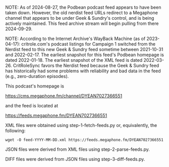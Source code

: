 NOTE: As of 2024-08-27, the Podbean podcast feed appears to have been taken
down. However, the old nerdist feed URLs redirect to a Megaphone channel that
appears to be under Geek & Sundry's control, and is being actively maintained.
This feed archive stream will begin pulling from there 2024-09-29.

NOTE: According to the Internet Archive's WayBack Machine (as of 2023-04-17):
critrole.com's podcast listings for Campaign 1 switched from the Nerdist feed to
this new Geek & Sundry feed sometime between 2021-10-31 and 2022-02-17. The
earliest snapshot for this feed's Podbean homepage is dated 2022-01-18. The
earliest snapshot of the XML feed is dated 2022-03-26. CritRoleSync favors the
Nerdist feed because the Geek & Sundry feed has historically had some problems
with reliability and bad data in the feed (e.g., zero-duration episodes).

This podcast's homepage is

https://cms.megaphone.fm/channel/DYEAN7027366551

and the feed is located at

https://feeds.megaphone.fm/DYEAN7027366551

XML files were obtained using step-1-fetch-feeds.py or, equivalently, the following:

    wget -O feed-YYYY-MM-DD.xml https://feeds.megaphone.fm/DYEAN7027366551

JSON files were derived from XML files using step-2-parse-feeds.py.

DIFF files were derived from JSON files using step-3-diff-feeds.py.
